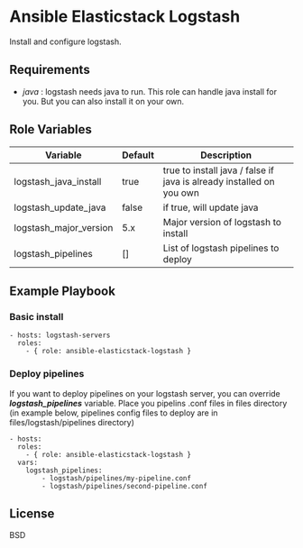 # Ansible Elasticstack Logstash

Install and configure logstash.

## Requirements

* *java* : logstash needs java to run. This role can handle java install for you. But you can also install it on your own. 

## Role Variables

| Variable     | Default       | Description    |
| ------------ | ------------- | -------------- |
| logstash_java_install | true | true to install java / false if java is already installed on you own |
| logstash_update_java | false | if true, will update java |
| logstash_major_version | 5.x | Major version of logstash to install |
| logstash_pipelines | [] | List of logstash pipelines to deploy |


## Example Playbook


### Basic install

    - hosts: logstash-servers
      roles:
        - { role: ansible-elasticstack-logstash }

### Deploy pipelines

If you want to deploy pipelines on your logstash server, you can override ***logstash_pipelines*** variable.
Place you pipelins .conf files in files directory 
(in example below, pipelines config files to deploy are in files/logstash/pipelines directory)

    - hosts: 
      roles:
        - { role: ansible-elasticstack-logstash }
      vars:
        logstash_pipelines:
            - logstash/pipelines/my-pipeline.conf
            - logstash/pipelines/second-pipeline.conf
    

License
-------

BSD


